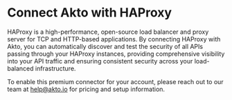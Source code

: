 # Connect Akto with HAProxy

HAProxy is a high-performance, open-source load balancer and proxy server for TCP and HTTP-based applications. By connecting HAProxy with Akto, you can automatically discover and test the security of all APIs passing through your HAProxy instances, providing comprehensive visibility into your API traffic and ensuring consistent security across your load-balanced infrastructure.

To enable this premium connector for your account, please reach out to our team at [help@akto.io](mailto:help@akto.io) for pricing and setup information.
